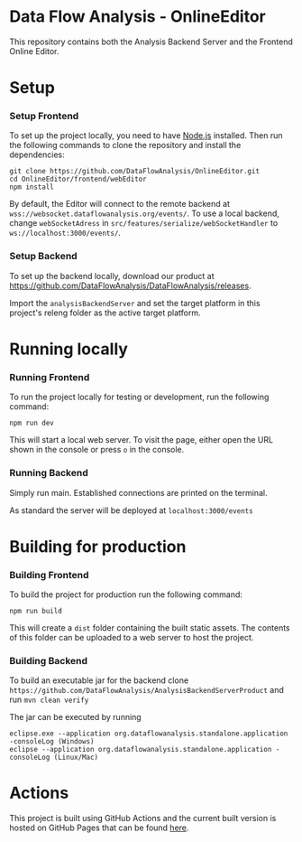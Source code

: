 # Data Flow Analysis - OnlineEditor

This repository contains both the Analysis Backend Server and the Frontend Online Editor.

# Setup 
### Setup Frontend

To set up the project locally, you need to have [Node.js](https://nodejs.org/en/) installed.
Then run the following commands to clone the repository and install the dependencies:

```shell
git clone https://github.com/DataFlowAnalysis/OnlineEditor.git
cd OnlineEditor/frontend/webEditor
npm install
```

By default, the Editor will connect to the remote backend at `wss://websocket.dataflowanalysis.org/events/`.
To use a local backend, change `webSocketAdress` in `src/features/serialize/webSocketHandler` to `ws://localhost:3000/events/`.

### Setup Backend

To set up the backend locally, download our product at https://github.com/DataFlowAnalysis/DataFlowAnalysis/releases.

Import the `analysisBackendServer` and set the target platform in this project's releng folder as the active target platform.

# Running locally
### Running Frontend 

To run the project locally for testing or development, run the following command:

```shell
npm run dev
```

This will start a local web server. To visit the page, either open the URL shown in the console or press `o` in the console.

### Running Backend 

Simply run main. Established connections are printed on the terminal.

As standard the server will be deployed at `localhost:3000/events`

# Building for production
### Building Frontend

To build the project for production run the following command:

```shell
npm run build
```

This will create a `dist` folder containing the built static assets. The contents of this folder can be uploaded to a web server to host the project.

### Building Backend

To build an executable jar for the backend clone `https://github.com/DataFlowAnalysis/AnalysisBackendServerProduct` and run `mvn clean verify`

The jar can be executed by running 
```shell
eclipse.exe --application org.dataflowanalysis.standalone.application -consoleLog (Windows)
eclipse --application org.dataflowanalysis.standalone.application -consoleLog (Linux/Mac)
```

# Actions

This project is built using GitHub Actions and the current built version is hosted on GitHub Pages that can be found [here](https://dataflowanalysis.github.io/OnlineEditor/).
